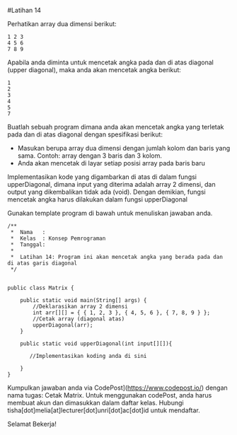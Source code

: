 #Latihan 14

Perhatikan array dua dimensi berikut:

```
1 2 3
4 5 6
7 8 9
```
Apabila anda diminta untuk mencetak angka pada dan di atas diagonal (upper diagonal), maka anda akan mencetak angka berikut:
```
1
2
3
4
5
7
```

Buatlah sebuah program dimana anda akan mencetak angka yang terletak pada dan di atas diagonal dengan spesifikasi berikut:
- Masukan berupa array dua dimensi dengan jumlah kolom dan baris yang sama. Contoh: array dengan 3 baris dan 3 kolom.
- Anda akan mencetak di layar setiap posisi array pada baris baru 

Implementasikan kode yang digambarkan di atas di dalam fungsi upperDiagonal, dimana input yang diterima adalah array 2 dimensi, dan output yang dikembalikan tidak ada (void). Dengan demikian, fungsi mencetak angka harus dilakukan dalam fungsi upperDiagonal


Gunakan template program di bawah untuk menuliskan jawaban anda. 

```
/**
 *  Nama   : 
 *  Kelas  : Konsep Pemrograman 
 *  Tanggal: 
 *
 *  Latihan 14: Program ini akan mencetak angka yang berada pada dan di atas garis diagonal
 */


public class Matrix {

    public static void main(String[] args) {
        //Deklarasikan array 2 dimensi
        int arr[][] = { { 1, 2, 3 }, { 4, 5, 6 }, { 7, 8, 9 } };
        //Cetak array (diagonal atas)
        upperDiagonal(arr);
    }
    
    public static void upperDiagonal(int input[][]){
        
       //Implementasikan koding anda di sini
       
    }
}

```
Kumpulkan jawaban anda via CodePost](https://www.codepost.io/) dengan nama tugas: Cetak Matrix. Untuk menggunakan codePost, anda harus membuat akun dan dimasukkan dalam daftar kelas. Hubungi tisha[dot]melia[at]lecturer[dot]unri[dot]ac[dot]id untuk mendaftar.

Selamat Bekerja!

